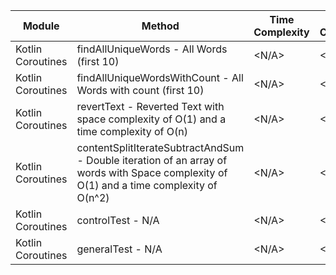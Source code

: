 | Module | Method | Time Complexity | Space Complexity | Repetitions | Measured Duration | Machine |
|---|---|---|---|---|---|---|
| Kotlin Coroutines | findAllUniqueWords - All Words (first 10) | <N/A> | <N/A> | 10000 | 2318 | Prototype |
| Kotlin Coroutines | findAllUniqueWordsWithCount - All Words with count (first 10) | <N/A> | <N/A> | 10000 | 1545 | Prototype |
| Kotlin Coroutines | revertText - Reverted Text with space complexity of O(1) and a time complexity of O(n) | <N/A> | <N/A> | 10000 | 679 | Prototype |
| Kotlin Coroutines | contentSplitIterateSubtractAndSum - Double iteration of an array of words with Space complexity of O(1) and a time complexity of O(n^2) | <N/A> | <N/A> | 10000 | 1871 | Prototype |
| Kotlin Coroutines | controlTest - N/A | <N/A> | <N/A> | 10000 | 611 | Prototype |
| Kotlin Coroutines | generalTest - N/A | <N/A> | <N/A> | 10000 | 182 | Prototype |
